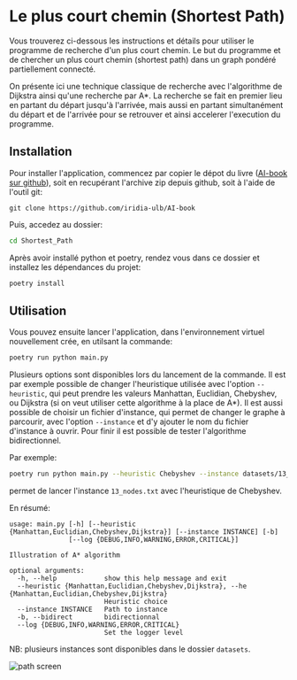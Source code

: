 # Le plus court chemin (Shortest Path)

Vous trouverez ci-dessous les instructions et détails pour utiliser le programme de recherche
d'un plus court chemin. Le but du programme et de chercher un plus court chemin (shortest path)
dans un graph pondéré partiellement connecté.

On présente ici une technique classique de recherche avec l'algorithme de Dijkstra ainsi
qu'une recherche par A\*. La recherche se fait en premier lieu en partant du départ jusqu'à
l'arrivée, mais aussi en partant simultanément du départ et de l'arrivée pour se retrouver
et ainsi accelerer l'execution du programme.

## Installation

Pour installer l'application, commencez par copier le dépot du livre ([AI-book sur github][ia-gh]),
soit en recupérant l'archive zip depuis github, soit à l'aide de l'outil git:
```
git clone https://github.com/iridia-ulb/AI-book
```

Puis, accedez au dossier:

```bash
cd Shortest_Path
```

Après avoir installé python et poetry, rendez vous dans ce dossier et installez les
dépendances du projet:

```bash
poetry install
```

## Utilisation

Vous pouvez ensuite lancer l'application, dans l'environnement virtuel
nouvellement crée, en utilsant la commande:

```bash
poetry run python main.py
```

Plusieurs options sont disponibles lors du lancement de la commande.
Il est par exemple possible de changer l'heuristique utilisée avec l'option
`--heuristic`, qui peut prendre les valeurs Manhattan, Euclidian, Chebyshev, ou
Dijkstra (si on veut utiliser cette algorithme à la place de A\*).
Il est aussi possible de choisir un fichier d'instance, qui permet de changer 
le graphe à parcourir, avec l'option `--instance` et d'y ajouter le nom du
fichier d'instance à ouvrir.
Pour finir il est possible de tester l'algorithme bidirectionnel.

Par exemple:
```bash
poetry run python main.py --heuristic Chebyshev --instance datasets/13_nodes.txt
```
permet de lancer l'instance `13_nodes.txt` avec l'heuristique de Chebyshev.

En résumé:

```
usage: main.py [-h] [--heuristic {Manhattan,Euclidian,Chebyshev,Dijkstra}] [--instance INSTANCE] [-b]
               [--log {DEBUG,INFO,WARNING,ERROR,CRITICAL}]

Illustration of A* algorithm

optional arguments:
  -h, --help            show this help message and exit
  --heuristic {Manhattan,Euclidian,Chebyshev,Dijkstra}, --he {Manhattan,Euclidian,Chebyshev,Dijkstra}
                        Heuristic choice
  --instance INSTANCE   Path to instance
  -b, --bidirect        bidirectionnal
  --log {DEBUG,INFO,WARNING,ERROR,CRITICAL}
                        Set the logger level
```

NB: plusieurs instances sont disponibles dans le dossier `datasets`.


![path screen](../assets/img/shortest.png)

[ia-gh]: https://github.com/iridia-ulb/AI-book
